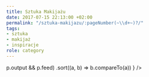 ```yaml
---
title: Sztuka Makijażu
date: 2017-07-15 22:13:00 +02:00
permalink: "/sztuka-makijazu/:pageNumber(~\\d+~)?/"
tags:
- sztuka
- makijaż
- inspiracje
role: category
---
```


<div>
  <Feed posts={
    paramorph.categories['Sztuka Makijażu'].posts
      .filter(p => p.output && p.feed)
      .sort((a, b) => b.compareTo(a))
  } />
</div>

